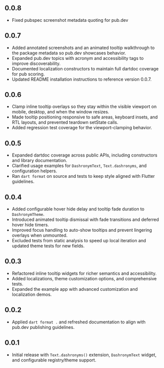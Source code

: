## 0.0.8

- Fixed pubspec screenshot metadata quoting for pub.dev

## 0.0.7

- Added annotated screenshots and an animated tooltip walkthrough to the package metadata so pub.dev showcases behavior.
- Expanded pub.dev topics with acronym and accessibility tags to improve discoverability.
- Documented localization constructors to maintain full dartdoc coverage for pub scoring.
- Updated README installation instructions to reference version 0.0.7.

## 0.0.6

- Clamp inline tooltip overlays so they stay within the visible viewport on mobile, desktop, and when the window resizes.
- Made tooltip positioning responsive to safe areas, keyboard insets, and RTL layouts, and prevented teardown setState calls.
- Added regression test coverage for the viewport-clamping behavior.

## 0.0.5

- Expanded dartdoc coverage across public APIs, including constructors and library documentation.
- Clarified usage examples for `DashronymText`, `Text.dashronyms`, and configuration helpers.
- Ran `dart format` on source and tests to keep style aligned with Flutter guidelines.

## 0.0.4

- Added configurable hover hide delay and tooltip fade duration to `DashronymTheme`.
- Introduced animated tooltip dismissal with fade transitions and deferred hover hide timers.
- Improved focus handling to auto-show tooltips and prevent lingering overlays when unmounted.
- Excluded tests from static analysis to speed up local iteration and updated theme tests for new fields.

## 0.0.3

- Refactored inline tooltip widgets for richer semantics and accessibility.
- Added localizations, theme customization options, and comprehensive tests.
- Expanded the example app with advanced customization and localization demos.

## 0.0.2

- Applied `dart format .` and refreshed documentation to align with pub.dev publishing guidelines.

## 0.0.1

- Initial release with `Text.dashronyms()` extension, `DashronymText` widget, and configurable registry/theme support.
